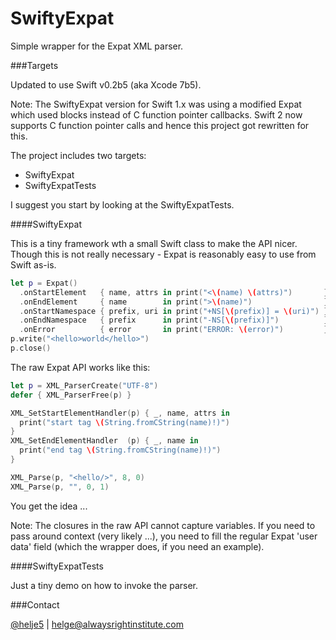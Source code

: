 SwiftyExpat
===========

Simple wrapper for the Expat XML parser.

###Targets

Updated to use Swift v0.2b5 (aka Xcode 7b5).

Note: The SwiftyExpat version for Swift 1.x was using a modified Expat which
used blocks instead of C function pointer callbacks. Swift 2 now supports C 
function pointer calls and hence this project got rewritten for this.

The project includes two targets:
- SwiftyExpat
- SwiftyExpatTests

I suggest you start by looking at the SwiftyExpatTests.

####SwiftyExpat

This is a tiny framework wth a small Swift class to make the API nicer.
Though this is not really necessary - Expat is reasonably easy to use from 
Swift as-is.

```Swift
let p = Expat()
  .onStartElement   { name, attrs in print("<\(name) \(attrs)")       }
  .onEndElement     { name        in print(">\(name)")                }
  .onStartNamespace { prefix, uri in print("+NS[\(prefix)] = \(uri)") }
  .onEndNamespace   { prefix      in print("-NS[\(prefix)]")          }
  .onError          { error       in print("ERROR: \(error)")         }
p.write("<hello>world</hello>")
p.close()
```

The raw Expat API works like this:
```Swift
let p = XML_ParserCreate("UTF-8")
defer { XML_ParserFree(p) }

XML_SetStartElementHandler(p) { _, name, attrs in
  print("start tag \(String.fromCString(name)!)")
}
XML_SetEndElementHandler  (p) { _, name in
  print("end tag \(String.fromCString(name)!)")
}

XML_Parse(p, "<hello/>", 8, 0)
XML_Parse(p, "", 0, 1)
```
You get the idea ...

Note: The closures in the raw API cannot capture variables. If you need to pass
around context (very likely ...), you need to fill the regular Expat 'user data' 
field (which the wrapper does, if you need an example).

####SwiftyExpatTests

Just a tiny demo on how to invoke the parser.

###Contact

[@helje5](http://twitter.com/helje5) | helge@alwaysrightinstitute.com

